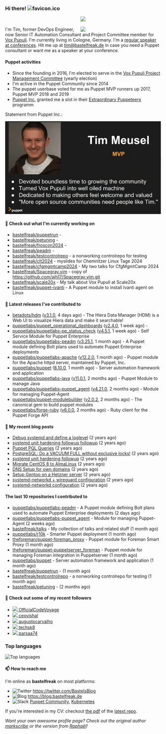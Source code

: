 ### Hi there! ![favicon.ico](https://raw.githubusercontent.com/bastelfreak/bastelfreak/master/favicon.ico)

<p align="center">
  <a href="https://github.com/ryo-ma/github-profile-trophy"><img src="https://github-profile-trophy.vercel.app/?username=bastelfreak&theme=darkhub&margin-w=15&margin-h=15&no-frame=true&column=5"/></a>
</p>

<img align="right" src="https://avatars.githubusercontent.com/bastelfreak" width="260">

I'm Tim, former DevOps Engineer, now Senior IT Automation Consultant and Project
Committee member for [Vox Pupuli](https://voxpupuli.org).
I'm currently living in Cologne, Germany. I'm a
[regular speaker at conferences](https://github.com/bastelfreak/talks#collection-of-talks-proposals-and-related-stuff).
Hit me up at [tim@bastelfreak.de](mailto:tim@bastelfeak.de) in case you need a
Puppet consultant or want me as a speaker at your conference.

#### Puppet activities

* Since the founding in 2016, I'm elected to serve in the [Vox Pupuli Project Management Committee](https://voxpupuli.org/blog/2016/10/12/pmc-election-results/) (yearly election)
* I'm active in the Puppet Community since 2014
* The puppet userbase voted for me as Puppet MVP runners up 2017, Puppet MVP 2018 and 2019
* [Puppet Inc.](https://puppet.com) granted me a slot in their [Extraordinary Puppeteers](https://puppet-champions.github.io/profiles.html) programm

Statement from Puppet Inc.:

![mvp statement](https://raw.githubusercontent.com/bastelfreak/bastelfreak/master/MVP.png)

#### 🌱 Check out what I'm currently working on


- [bastelfreak/puppetrun](https://github.com/bastelfreak/puppetrun) - 
- [bastelfreak/petuning](https://github.com/bastelfreak/petuning) - 
- [bastelfreak/froscon2024](https://github.com/bastelfreak/froscon2024) - 
- [bastelfreak/peadm](https://github.com/bastelfreak/peadm) - 
- [bastelfreak/testcontrolrepo](https://github.com/bastelfreak/testcontrolrepo) - a nonworking controlrepo for testing
- [bastelfreak/clt2024](https://github.com/bastelfreak/clt2024) - myslides for Chemnitzer Linux Tage 2024
- [bastelfreak/cfgmgmtcamp2024](https://github.com/bastelfreak/cfgmgmtcamp2024) - My two talks for CfgMgmtCamp 2024
- [bastelfreak/Spacegray.vim](https://github.com/bastelfreak/Spacegray.vim) - copy of https://github.com/ajh17/Spacegray.vim.git
- [bastelfreak/scale20x](https://github.com/bastelfreak/scale20x) - My talk about Vox Pupuli at Scale20x
- [bastelfreak/puppet-ivanti](https://github.com/bastelfreak/puppet-ivanti) - A Puppet module to install Ivanti agent on Linux

#### 🔭 Latest releases I've contributed to


- [betadots/hdm](https://github.com/betadots/hdm) ([v3.1.0](https://github.com/betadots/hdm/releases/tag/v3.1.0), 4 days ago) - The Hiera Data Manager (HDM) is a Web UI to visualize Hiera data and make it searchable!
- [puppetlabs/puppet_operational_dashboards](https://github.com/puppetlabs/puppet_operational_dashboards) ([v2.4.0](https://github.com/puppetlabs/puppet_operational_dashboards/releases/tag/v2.4.0), 1 week ago) - 
- [puppetlabs/puppetlabs-pe_status_check](https://github.com/puppetlabs/puppetlabs-pe_status_check) ([v4.5.1](https://github.com/puppetlabs/puppetlabs-pe_status_check/releases/tag/v4.5.1), 1 week ago) - Self Service Module for Puppet Enterprise
- [puppetlabs/puppetlabs-peadm](https://github.com/puppetlabs/puppetlabs-peadm) ([v3.25.1](https://github.com/puppetlabs/puppetlabs-peadm/releases/tag/v3.25.1), 1 month ago) - A Puppet module defining Bolt plans used to automate Puppet Enterprise deployments
- [puppetlabs/puppetlabs-apache](https://github.com/puppetlabs/puppetlabs-apache) ([v12.2.0](https://github.com/puppetlabs/puppetlabs-apache/releases/tag/v12.2.0), 1 month ago) - Puppet module for the Apache httpd server, maintained by Puppet, Inc. 
- [puppetlabs/puppet](https://github.com/puppetlabs/puppet) ([8.10.0](https://github.com/puppetlabs/puppet/releases/tag/8.10.0), 1 month ago) - Server automation framework and application
- [puppetlabs/puppetlabs-java](https://github.com/puppetlabs/puppetlabs-java) ([v11.0.1](https://github.com/puppetlabs/puppetlabs-java/releases/tag/v11.0.1), 2 months ago) - Puppet Module to manage Java
- [puppetlabs/puppetlabs-puppet_agent](https://github.com/puppetlabs/puppetlabs-puppet_agent) ([v4.21.0](https://github.com/puppetlabs/puppetlabs-puppet_agent/releases/tag/v4.21.0), 2 months ago) - Module for managing Puppet-Agent
- [puppetlabs/puppet-modulebuilder](https://github.com/puppetlabs/puppet-modulebuilder) ([v2.0.2](https://github.com/puppetlabs/puppet-modulebuilder/releases/tag/v2.0.2), 2 months ago) - The canonical gem to build puppet modules
- [puppetlabs/forge-ruby](https://github.com/puppetlabs/forge-ruby) ([v6.0.0](https://github.com/puppetlabs/forge-ruby/releases/tag/v6.0.0), 2 months ago) - Ruby client for the Puppet Forge API

#### 📜 My recent blog posts


- [Debug systemd and define a loglevel](https://blog.bastelfreak.de/2022/02/debug-systemd-and-define-a-loglevel/) (2 years ago)
- [systemd unit hardening followup followup](https://blog.bastelfreak.de/2022/01/systemd-unit-hardening-followup-followup/) (2 years ago)
- [Puppet PQL Queries](https://blog.bastelfreak.de/2022/01/puppet-pql-queries/) (2 years ago)
- [PostgreSQL: Do a VACUUM FULL without exclusive locks!](https://blog.bastelfreak.de/2022/01/postgresql-do-a-vacuum-full-without-exclusive-locks/) (2 years ago)
- [systemd unit hardening followup](https://blog.bastelfreak.de/2022/01/systemd-unit-hardening-followup/) (2 years ago)
- [Migrate CentOS 8 to AlmaLinux](https://blog.bastelfreak.de/2022/01/migrate-centos-8-to-almalinux/) (2 years ago)
- [DNS Setup for own domains](https://blog.bastelfreak.de/2022/01/dns-setup-for-own-domains/) (2 years ago)
- [Setup Gentoo on a Hetzner server](https://blog.bastelfreak.de/2022/01/setup-gentoo-on-a-hetzner-server/) (2 years ago)
- [systemd-networkd &#43; wireguard configuration](https://blog.bastelfreak.de/2022/01/systemd-networkd-wireguard-configuration/) (2 years ago)
- [systemd-networkd configuration](https://blog.bastelfreak.de/2022/01/systemd-networkd-configuration/) (2 years ago)

#### The last 10 repositories I contributed to


- [puppetlabs/puppetlabs-peadm](https://github.com/puppetlabs/puppetlabs-peadm) - A Puppet module defining Bolt plans used to automate Puppet Enterprise deployments (2 days ago)
- [puppetlabs/puppetlabs-puppet_agent](https://github.com/puppetlabs/puppetlabs-puppet_agent) - Module for managing Puppet-Agent (2 weeks ago)
- [bastelfreak/talks](https://github.com/bastelfreak/talks) - My collection of talks and related stuff (1 month ago)
- [puppetlabs/r10k](https://github.com/puppetlabs/r10k) - Smarter Puppet deployment (1 month ago)
- [theforeman/puppet-foreman_proxy](https://github.com/theforeman/puppet-foreman_proxy) - Puppet module for Foreman Smart Proxy (1 month ago)
- [theforeman/puppet-puppetserver_foreman](https://github.com/theforeman/puppet-puppetserver_foreman) - Puppet module for managing Foreman integration in Puppetserver (1 month ago)
- [puppetlabs/puppet](https://github.com/puppetlabs/puppet) - Server automation framework and application (1 month ago)
- [bastelfreak/puppetrun](https://github.com/bastelfreak/puppetrun) -  (1 month ago)
- [bastelfreak/testcontrolrepo](https://github.com/bastelfreak/testcontrolrepo) - a nonworking controlrepo for testing (1 month ago)
- [bastelfreak/petuning](https://github.com/bastelfreak/petuning) -  (2 months ago)

#### 👥 Check out some of my recent followers


- [<img src="https://avatars.githubusercontent.com/u/72575602?u=ad7c98f855d11ef18db34bcb0ddbb5b7fc768f40&amp;v=4" height="20"/> OfficialCodeVoyage](https://github.com/OfficialCodeVoyage)
- [<img src="https://avatars.githubusercontent.com/u/37978213?v=4" height="20"/> ceovishal](https://github.com/ceovishal)
- [<img src="https://avatars.githubusercontent.com/u/8357866?v=4" height="20"/> augustocarvalho](https://github.com/augustocarvalho)
- [<img src="https://avatars.githubusercontent.com/u/71723339?v=4" height="20"/> techsk8](https://github.com/techsk8)
- [<img src="https://avatars.githubusercontent.com/u/133056472?u=f0118db611ed7ebba7844cf672a317206636dcb2&amp;v=4" height="20"/> parsaa74](https://github.com/parsaa74)

### Top languages

![Top languages](https://github-readme-stats.vercel.app/api/top-langs/?username=bastelfreak&hide_title=true)

#### 📫 How to reach me

I'm online as **bastelfreak** on most platforms:

- <img src="https://raw.githubusercontent.com/FortAwesome/Font-Awesome/master/svgs/brands/twitter.svg" width="20" alt="Twitter" /> https://twitter.com/BastelsBlog
- <img src="https://raw.githubusercontent.com/FortAwesome/Font-Awesome/master/svgs/brands/wordpress.svg" width="20" alt="Blog" /> https://blog.bastelfreak.de
- <img src="https://raw.githubusercontent.com/FortAwesome/Font-Awesome/master/svgs/brands/slack.svg" width="20" alt="Slack" /> [Puppet Community](https://slack.puppet.com/), [Kubernetes](https://slack.k8s.io/)

If you're interested in my CV: checkout [the pdf](https://github.com/bastelfreak/cv/raw/master/content-en.pdf) of the [latext repo](https://github.com/bastelfreak/cv#readme).

*Want your own awesome profile page? Check out the original author [markscribe](https://github.com/muesli/markscribe) or the version from [Raphaël](https://github.com/raphink/raphink#hi-there-)!*
